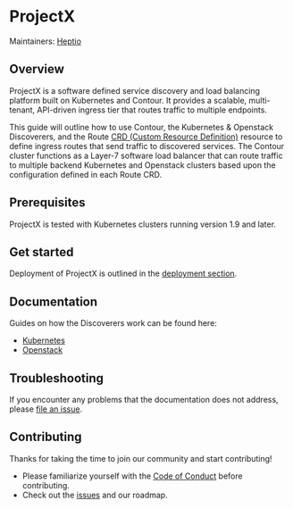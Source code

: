 # ProjectX

Maintainers: [Heptio](https://github.com/heptio)

## Overview

ProjectX is a software defined service discovery and load balancing platform built on Kubernetes and Contour. It provides a scalable, multi-tenant, API-driven ingress tier that routes traffic to multiple endpoints.

This guide will outline how to use Contour, the Kubernetes & Openstack Discoverers, and the Route [CRD (Custom Resource Definition)](https://kubernetes.io/docs/concepts/api-extension/custom-resources/) resource to define ingress routes that send traffic to discovered services. The Contour cluster functions as a Layer-7 software load balancer that can route traffic to multiple backend Kubernetes and Openstack clusters based upon the configuration defined in each Route CRD.

## Prerequisites

ProjectX is tested with Kubernetes clusters running version 1.9 and later.

## Get started

Deployment of ProjectX is outlined in the [deployment section](deployment/README.md). 

## Documentation

Guides on how the Discoverers work can be found here: 

- [Kubernetes](docs/guides/discoverer/kubernetes/README.md)
- [Openstack](docs/guides/discoverer/openstack/README.md)

## Troubleshooting

If you encounter any problems that the documentation does not address, please [file an issue](https://github.com/heptio/gimbal/issues).

## Contributing

Thanks for taking the time to join our community and start contributing!

- Please familiarize yourself with the [Code of Conduct](CODE_OF_CONDUCT.md) before contributing.
- Check out the [issues](https://github.com/heptio/gimbal/issues) and our roadmap.
